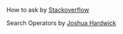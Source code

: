 

How to ask by [Stackoverflow](https://stackoverflow.com/help/how-to-ask)

Search Operators by [Joshua Hardwick](https://ahrefs.com/blog/google-advanced-search-operators/)